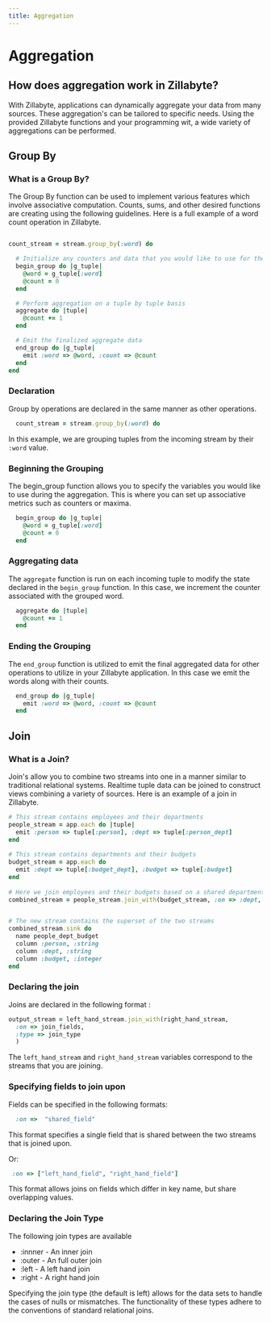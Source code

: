 ```yaml
---
title: Aggregation
---
```


# Aggregation

## How does aggregation work in Zillabyte?


With Zillabyte, applications can dynamically aggregate your data from many sources. These aggregation's can be tailored to specific needs. Using 
the provided Zillabyte functions and your programming wit, a wide variety
of aggregations can be performed.


## Group By

### What is a Group By?

The Group By function can be used to implement various features which involve associative computation. Counts, sums, and other desired functions are creating using the following guidelines. Here is a full example of a word count operation in Zillabyte.

```ruby

count_stream = stream.group_by(:word) do

  # Initialize any counters and data that you would like to use for the aggregation
  begin_group do |g_tuple|
    @word = g_tuple[:word]
    @count = 0
  end

  # Perform aggregation on a tuple by tuple basis
  aggregate do |tuple|
    @count += 1
  end

  # Emit the finalized aggregate data
  end_group do |g_tuple|
    emit :word => @word, :count => @count
  end
end

```

### Declaration

Group by operations are declared in the same manner as other operations.

``` ruby
  count_stream = stream.group_by(:word) do
```

In this example, we are grouping tuples from the incoming stream by their `:word` value.


### Beginning the Grouping

The begin_group function allows you to specify the variables you would like to use during the aggregation. This is where you can set up associative metrics such as counters or maxima.

``` ruby
  begin_group do |g_tuple|
    @word = g_tuple[:word]
    @count = 0
  end
```

### Aggregating data

The `aggregate` function is run on each incoming tuple to modify the state declared in the `begin_group` function. In this case, we increment the counter associated with the grouped word.

``` ruby
  aggregate do |tuple|
    @count += 1
  end
```

### Ending the Grouping

The `end_group` function is utilized to emit the final aggregated data for other operations to utilize in your Zillabyte application. In this case 
we emit the words along with their counts.

``` ruby
  end_group do |g_tuple|
    emit :word => @word, :count => @count
  end
```


## Join

### What is a Join?

Join's allow you to combine two streams into one in a manner similar to traditional relational systems. Realtime tuple data can be joined to construct
views combining a variety of sources. Here is an example of a join in Zillabyte.


``` ruby
# This stream contains employees and their departments
people_stream = app.each do |tuple|  
  emit :person => tuple[:person], :dept => tuple[:person_dept]
end  
          
# This stream contains departments and their budgets
budget_stream = app.each do  
  emit :dept => tuple[:budget_dept], :budget => tuple[:budget] 
end  
          
# Here we join employees and their budgets based on a shared department field
combined_stream = people_stream.join_with(budget_stream, :on => :dept, :type => :inner)  


# The new stream contains the superset of the two streams
combined_stream.sink do
  name people_dept_budget
  column :person, :string
  column :dept, :string
  column :budget, :integer
end

```

### Declaring the join

Joins are declared in the following format :

``` ruby
output_stream = left_hand_stream.join_with(right_hand_stream, 
  :on => join_fields,
  :type => join_type
  )
```

The `left_hand_stream` and `right_hand_stream` variables correspond to the streams that you are joining.

### Specifying fields to join upon

Fields can be specified in the following formats:

```ruby
  :on =>  "shared_field"
```

This format specifies a single field that is shared between the two streams that is joined upon.
 
 Or:

  ```ruby
   :on => ["left_hand_field", "right_hand_field"]
  ```

This format allows joins on fields which differ in key name, but share overlapping values.


### Declaring the Join Type

The following join types are available

* :innner       - An inner join
* :outer        - An full outer join
* :left         - A left hand join
* :right        - A right hand join

Specifying the join type (the default is left) allows for the data sets to handle the cases of nulls or mismatches. The functionality of these types adhere to the conventions of standard relational joins.

















